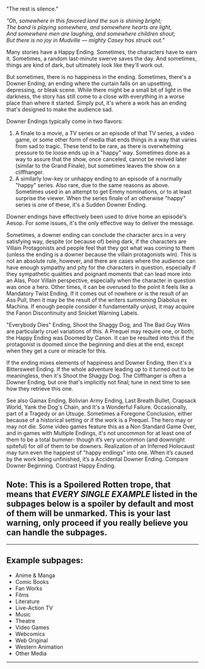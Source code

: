 "The rest is silence."

_"Oh, somewhere in this favored land the sun is shining bright;  
The band is playing somewhere, and somewhere hearts are light,  
And somewhere men are laughing, and somewhere children shout;  
But there is no joy in Mudville — mighty Casey has struck out."_

Many stories have a Happy Ending. Sometimes, the characters have to earn it. Sometimes, a random last-minute swerve saves the day. And sometimes, things are kind of dark, but ultimately look like they'll work out.

But sometimes, there is no happiness in the ending. Sometimes, there's a Downer Ending; an ending where the curtain falls on an upsetting, depressing, or bleak scene. While there might be a small bit of light in the darkness, the story has still come to a close with everything in a worse place than where it started. Simply put, it's where a work has an ending that's designed to make the audience sad.

Downer Endings typically come in two flavors:

1.  A finale to a movie, a TV series or an episode of that TV series, a video game, or some other form of media that ends things in a way that varies from sad to tragic. These tend to be rare, as there is overwhelming pressure to tie loose ends up in a "happy" way. Sometimes done as a way to assure that the show, once canceled, cannot be revived later (similar to the Grand Finale), but sometimes leaves the show on a cliffhanger.
2.  A similarly low-key or unhappy ending to an episode of a normally "happy" series. Also rare, due to the same reasons as above. Sometimes used in an attempt to get Emmy nominations, or to at least surprise the viewer. When the series finale of an otherwise "happy" series is one of these, it's a Sudden Downer Ending.

Downer endings have effectively been used to drive home an episode's Aesop. For some issues, it's the only effective way to deliver the message.

Sometimes, a downer ending can conclude the character arcs in a very satisfying way, despite (or because of) being dark, if the characters are Villain Protagonists and people feel that they got what was coming to them (unless the ending is a downer because the villain protagonists win). This is not an absolute rule, however, and there are cases where the audience can have enough sympathy and pity for the characters in question, especially if they sympathetic qualities and poignant moments that can lead more into an Alas, Poor Villain perspective, especially when the character in question was once a hero. Other times, it can be overused to the point it feels like a Mandatory Twist Ending. If it comes out of nowhere or is the result of an Ass Pull, then it may be the result of the writers summoning Diabolus ex Machina. If enough people consider it fundamentally unjust, it may acquire the Fanon Discontinuity and Snicket Warning Labels.

"Everybody Dies" Ending, Shoot the Shaggy Dog, and The Bad Guy Wins are particularly cruel variations of this. A Prequel may require one, or both; the Happy Ending was Doomed by Canon. It can be resulted into this if the protagonist is doomed since the beginning and dies at the end, except when they get a cure or miracle for this.

If the ending mixes elements of happiness and Downer Ending, then it's a Bittersweet Ending. If the whole adventure leading up to it turned out to be meaningless, then it's Shoot the Shaggy Dog. The Cliffhanger is often a Downer Ending, but one that's implicitly not final; tune in next time to see how they retrieve this one.

See also Gainax Ending, Bolivian Army Ending, Last Breath Bullet, Crapsack World, Yank the Dog's Chain, and It's a Wonderful Failure. Occasionally, part of a Tragedy or an Utsuge. Sometimes a Foregone Conclusion, either because of a historical setting or if the work is a Prequel. The hero may or may not die. Some video games feature this as a Non Standard Game Over, and in games with Multiple Endings, it's not uncommon for at least one of them to be a total bummer- though it’s very uncommon (and downright spiteful) for _all_ of them to be downers. Realization of an Inferred Holocaust may turn even the happiest of "happy endings" into one. When it’s caused by the work being unfinished, it’s a Accidental Downer Ending. Compare Downer Beginning. Contrast Happy Ending.

## Note: This is a Spoilered Rotten trope, that means that _EVERY SINGLE EXAMPLE_ listed in the subpages below is a spoiler by default and most of them will be unmarked. This is your last warning, only proceed if you really believe you can handle the subpages.

___

## Example subpages:

-   Anime & Manga
-   Comic Books
-   Fan Works
-   Films
-   Literature
-   Live-Action TV
-   Music
-   Theatre
-   Video Games
-   Webcomics
-   Web Original
-   Western Animation
-   Other Media

___
